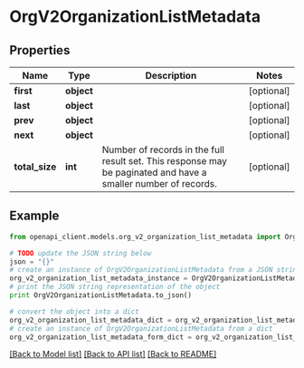 # OrgV2OrganizationListMetadata


## Properties
Name | Type | Description | Notes
------------ | ------------- | ------------- | -------------
**first** | **object** |  | [optional] 
**last** | **object** |  | [optional] 
**prev** | **object** |  | [optional] 
**next** | **object** |  | [optional] 
**total_size** | **int** | Number of records in the full result set. This response may be paginated and have a smaller number of records. | [optional] 

## Example

```python
from openapi_client.models.org_v2_organization_list_metadata import OrgV2OrganizationListMetadata

# TODO update the JSON string below
json = "{}"
# create an instance of OrgV2OrganizationListMetadata from a JSON string
org_v2_organization_list_metadata_instance = OrgV2OrganizationListMetadata.from_json(json)
# print the JSON string representation of the object
print OrgV2OrganizationListMetadata.to_json()

# convert the object into a dict
org_v2_organization_list_metadata_dict = org_v2_organization_list_metadata_instance.to_dict()
# create an instance of OrgV2OrganizationListMetadata from a dict
org_v2_organization_list_metadata_form_dict = org_v2_organization_list_metadata.from_dict(org_v2_organization_list_metadata_dict)
```
[[Back to Model list]](../ccloud/README.md#documentation-for-models) [[Back to API list]](../ccloud/README.md#documentation-for-api-endpoints) [[Back to README]](../ccloud/README.md)


